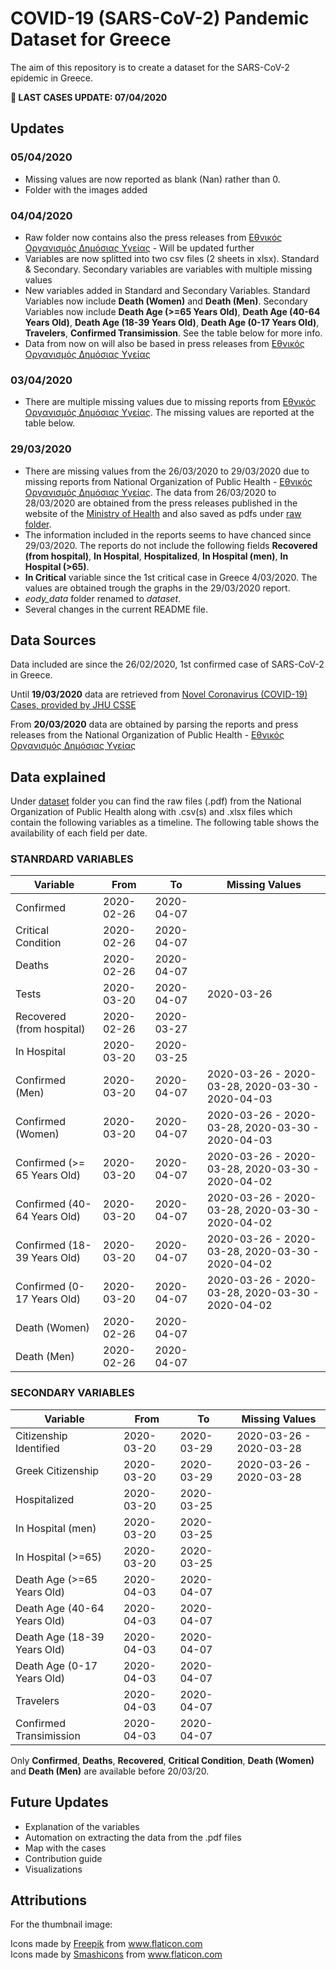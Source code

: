 # COVID-19 (SARS-CoV-2) Pandemic Dataset for Greece # 

The aim of this repository is to create a dataset for the SARS-CoV-2 epidemic in Greece.

**:mega: LAST CASES UPDATE: 07/04/2020** 

## Updates ##

### 05/04/2020 ###
- Missing values are now reported as blank (Nan) rather than 0.
- Folder with the images added

### 04/04/2020 ###
- Raw folder now contains also the press releases from [Εθνικός Οργανισμός Δημόσιας Υγείας](https://eody.gov.gr/) - Will be updated further
- Variables are now splitted into two csv files (2 sheets in xlsx). Standard & Secondary. Secondary variables are variables with multiple missing values
- New variables added in Standard and Secondary Variables. Standard Variables now include **Death (Women)** and **Death (Men)**. Secondary Variables now include **Death Age (>=65 Years Old)**, **Death Age (40-64 Years Old)**, **Death Age (18-39 Years Old)**, **Death Age (0-17 Years Old)**, **Travelers**, **Confirmed Transimission**. See the table below for more info.
- Data from now on will also be based in press releases from [Εθνικός Οργανισμός Δημόσιας Υγείας](https://eody.gov.gr/)

### 03/04/2020 ###
- There are multiple missing values due to missing reports from [Εθνικός Οργανισμός Δημόσιας Υγείας](https://eody.gov.gr/). The missing values are reported at the table below. 

### 29/03/2020 ###
- There are missing values from the 26/03/2020 to 29/03/2020 due to missing reports from National Organization of Public Health - [Εθνικός Οργανισμός Δημόσιας Υγείας](https://eody.gov.gr/). The data from 26/03/2020 to 28/03/2020 are obtained from the press releases published in the website of the [Ministry of Health](https://www.moh.gov.gr/articles/ministry/grafeio-typoy/press-releases) and also saved as pdfs under [raw folder](daataset/raw). 
- The information included in the reports seems to have chanced since 29/03/2020. The reports do not include the following fields **Recovered (from hospital)**, **In Hospital**, **Hospitalized**, **In Hospital (men)**, **In Hospital (>65)**.
- **In Critical** variable since the 1st critical case in Greece 4/03/2020. The values are obtained trough the graphs in the 29/03/2020 report. 
- *eody_data* folder renamed to *dataset*.
- Several changes in the current README file.

## Data Sources ##
Data included are since the 26/02/2020, 1st confirmed case of SARS-CoV-2 in Greece. 

Until **19/03/2020** data are retrieved from [Novel Coronavirus (COVID-19) Cases, provided by JHU CSSE](https://github.com/CSSEGISandData/COVID-19)

From **20/03/2020** data are obtained by parsing the reports and press releases from the National Organization of Public Health - [Εθνικός Οργανισμός Δημόσιας Υγείας](https://eody.gov.gr/)

## Data explained ##
Under [dataset](dataset/) folder you can find the raw files (.pdf) from the National Organization of Public Health along with .csv(s) and .xlsx files which contain the following variables as a timeline. The following table shows the availability of each field per date. 

### STANRDARD VARIABLES ###

| Variable                     | From       | To         | Missing Values           |
|------------------------------|------------|------------|--------------------------|
| Confirmed                    | 2020-02-26 | 2020-04-07 |                          |
| Critical Condition           | 2020-02-26 | 2020-04-07 |                          |
| Deaths                       | 2020-02-26 | 2020-04-07 |                          |
| Tests                        | 2020-03-20 | 2020-04-07 | 2020-03-26               |
| Recovered (from hospital)    | 2020-02-26 | 2020-03-27 |                          |
| In Hospital                  | 2020-03-20 | 2020-03-25 |                          |
| Confirmed (Men)              | 2020-03-20 | 2020-04-07 | 2020-03-26 - 2020-03-28, 2020-03-30 - 2020-04-03 |
| Confirmed (Women)            | 2020-03-20 | 2020-04-07 | 2020-03-26 - 2020-03-28, 2020-03-30 - 2020-04-03 |
| Confirmed (\>= 65 Years Old) | 2020-03-20 | 2020-04-07 | 2020-03-26 - 2020-03-28, 2020-03-30 - 2020-04-02  |
| Confirmed (40-64 Years Old)  | 2020-03-20 | 2020-04-07 | 2020-03-26 - 2020-03-28, 2020-03-30 - 2020-04-02  |
| Confirmed (18-39 Years Old)  | 2020-03-20 | 2020-04-07 | 2020-03-26 - 2020-03-28, 2020-03-30 - 2020-04-02  |
| Confirmed (0-17 Years Old)   | 2020-03-20 | 2020-04-07 | 2020-03-26 - 2020-03-28, 2020-03-30 - 2020-04-02  |
| Death (Women)                | 2020-02-26 | 2020-04-07 |                          |
| Death (Men)                  | 2020-02-26 | 2020-04-07 |                          |


### SECONDARY VARIABLES ###

| Variable                    | From       | To         | Missing Values           |
|---------------------------  |------------|------------|--------------------------|
| Citizenship Identified      | 2020-03-20 | 2020-03-29 | 2020-03-26 - 2020-03-28  |
| Greek Citizenship           | 2020-03-20 | 2020-03-29 | 2020-03-26 - 2020-03-28  |
| Hospitalized                | 2020-03-20 | 2020-03-25 |                          |
| In Hospital (men)           | 2020-03-20 | 2020-03-25 |                          |
| In Hospital (\>=65)         | 2020-03-20 | 2020-03-25 |                          |
| Death Age (>=65 Years Old)  | 2020-04-03 | 2020-04-07 |                          |
| Death Age (40-64 Years Old) | 2020-04-03 | 2020-04-07 |                          |
| Death Age (18-39 Years Old) | 2020-04-03 | 2020-04-07 |                          |
| Death Age (0-17 Years Old)  | 2020-04-03 | 2020-04-07 |                          |
| Travelers                   | 2020-04-03 | 2020-04-07 |                          |
| Confirmed Transimission     | 2020-04-03 | 2020-04-07 |                          |


Only **Confirmed**, **Deaths**, **Recovered**, **Critical Condition**, **Death (Women)** and **Death (Men)**   are available before 20/03/20.

## Future Updates ##
- Explanation of the variables
- Automation on extracting the data from the .pdf files
- Map with the cases
- Contribution guide
- Visualizations

## Attributions ## 
For the thumbnail image:
<div>Icons made by <a href="https://www.flaticon.com/authors/freepik" title="Freepik">Freepik</a> from <a href="https://www.flaticon.com/" title="Flaticon">www.flaticon.com</a></div>
Icons made by <a href="https://www.flaticon.com/authors/smashicons" title="Smashicons">Smashicons</a> from <a href="https://www.flaticon.com/" title="Flaticon"> www.flaticon.com</a>